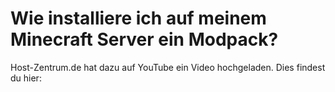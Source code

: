 # Wie installiere ich auf meinem Minecraft Server ein Modpack?

Host-Zentrum.de hat dazu auf YouTube ein Video hochgeladen. Dies findest du hier:
